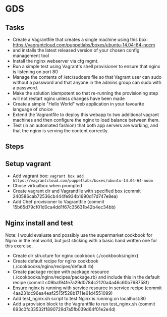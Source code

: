 # GDS
## Tasks
* Create a Vagrantfile that creates a single machine using this box: https://vagrantcloud.com/puppetlabs/boxes/ubuntu-14.04-64-nocm
* and installs the latest released version of your chosen config management tool
* Install the nginx webserver via cfg mgmt.
* Run a simple test using Vagrant's shell provisioner to ensure that nginx is listening on port 80
* Manage the contents of /etc/sudoers file so that Vagrant user can sudo without a password and that anyone in the admins group can sudo with a password.
* Make the solution idempotent so that re-running the provisioning step will not restart nginx unless changes have been made
* Create a simple "Hello World" web application in your favourite language of choice
* Extend the Vagrantfile to deploy this webapp to two additional vagrant machines and then configure the nginx to load balance between them.
* Test (in an automated fashion) that both app servers are working, and that the nginx is serving the content correctly.

## Steps
## Setup vagrant
* Add vagrant box:
`vagrant box add https://vagrantcloud.com/puppetlabs/boxes/ubuntu-14.04-64-nocm`
* Chose virtualbox when prompted
* Create vagrant dir and Vagrantfile with specified box (commit 240586cab72536cb444fe934b1690d17d747e8ea)
* Add Chef provisioner to Vagrantfile (commit 15b65d79cf01d0ca4dd1f67c35631b42b4ec34bb)

## Nginx install and test
Note: I would evaluate and possibly use the supermarket cookbook for Nginx in the real world, but just sticking with a basic hand written one for this exercise.

* Create dir structure for nginx cookbook (./cookbooks/nginx)
* Create default recipe for nginx cookbook (./cookbooks/nginx/recipes/default.rb)
* Create package recipe with package resource (./cookbooks/nginx/recipes/package.rb) and include this in the default recipe (commit c09ba194fe7a29d0784c2120a4a46c60b768758f)
* Ensure nginx is running with service resource in service recipe (commit 4aa231dc96ea4eaf2515f528b1711e61d4551099)
* Add test_nginx.sh script to test Nginx is running on localhost:80
* Add a provision block to the Vagrantfile to run test_nginx.sh (commit 693c0fc33532f1890729d7a5fb039d64f01e2e4d)
